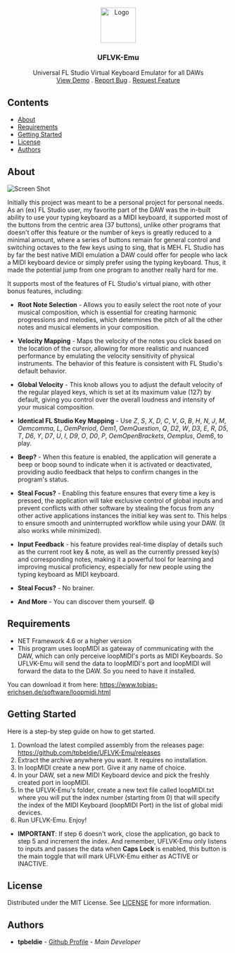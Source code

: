 <br/>
<p align="center">
  <a href="https://github.com/tpbeldie/UFLVK-Emu">
    <img src="https://i.imgur.com/tcvzKR8.png" alt="Logo" width="80" height="80">
  </a>
  <h3 align="center">UFLVK-Emu</h3>

  <p align="center">
    Universal FL Studio Virtual Keyboard Emulator for all DAWs
    <br/>
    <a href="https://github.com/tpbeldie/UFLVK-Emu">View Demo</a>
    .
    <a href="https://github.com/tpbeldie/UFLVK-Emu/issues">Report Bug</a>
    .
    <a href="https://github.com/tpbeldie/UFLVK-Emu/issues">Request Feature</a>
  </p>
</p>

## Contents

* [About](#about)
* [Requirements](#requirements)
* [Getting Started](#getting-started)
* [License](#license)
* [Authors](#authors)

## About

![Screen Shot](https://cdn.discordapp.com/attachments/121395249003233280/1091135962383392892/UFLVK_Emu_MYXk78YhSe.png)

Initially this project was meant to be a personal project for personal needs. As an (ex) FL Studio user, my favorite part of the DAW was the in-built ability to use your typing keyboard as a MIDI keyboard, it supported most of the buttons from the centric area (37 buttons), unlike other programs that doesn't offer this feature or the number of keys is greatly reduced to a minimal amount, where a series of buttons remain for general control and switching octaves to the few keys using to sing, that is MEH. FL Studio has by far the best native MIDI emulation a DAW could offer for people who lack a MIDI keyboard device or simply prefer using the typing keyboard. Thus, it made the potential jump from one program to another really hard for me. 

It supports most of the features of FL Studio's virtual piano, with other bonus features, including:

* **Root Note Selection** - Allows you to easily select the root note of your musical composition, which is essential for creating harmonic progressions and melodies, which determines the pitch of all the other notes and musical elements in your composition. 

* **Velocity Mapping** - Maps the velocity of the notes you click based on the location of the cursor, allowing for more realistic and nuanced performance by emulating the velocity sensitivity of physical instruments. The behavior of this feature is consistent with FL Studio's default behavior.

* **Global Velocity** - This knob allows you to adjust the default velocity of the regular played keys, which is set at its maximum value (127) by default, giving you control over the overall loudness and intensity of your musical composition.

* **Identical FL Studio Key Mapping** - Use *Z*, *S*, *X*, *D*, *C*, *V*, *G*, *B*, *H*, *N*, *J*, *M*, *Oemcomma*, *L*, *OemPeriod*, *Oem1*, *OemQuestion*, *Q*, *D2*, *W*, *D3*, *E*, *R*, *D5*, *T*, *D6*, *Y*, *D7*, *U*, *I*, *D9*, *O*, *D0*, *P*, *OemOpenBrackets*, *Oemplus*, *Oem6*, to play. 

* **Beep?** - When this feature is enabled, the application will generate a beep or boop sound to indicate when it is activated or deactivated, providing audio feedback that helps to confirm changes in the program's status.

* **Steal Focus?** - Enabling this feature ensures that every time a key is pressed, the application will take exclusive control of global inputs and prevent conflicts with other software by stealing the focus from any other active applications instances the initial key was sent to. This helps to ensure smooth and uninterrupted workflow while using your DAW. (It also works while minimized).

* **Input Feedback** - his feature provides real-time display of details such as the current root key & note, as well as the currently pressed key(s) and corresponding notes, making it a powerful tool for learning and improving musical proficiency, especially for new people using the typing keyboard as MIDI keyboard.

* **Steal Focus?** - No brainer. 

* **And More** - You can discover them yourself. :smile:

## Requirements

- NET Framework 4.6 or a higher version
- This program uses loopMIDI as gateway of communicating with the DAW, which can only perceive loopMIDI's ports as MIDI Keyboards. So UFLVK-Emu will send the data to loopMIDI's port and loopMIDI will forward the data to the DAW. So you need to have it installed.

You can download it from here: https://www.tobias-erichsen.de/software/loopmidi.html

## Getting Started

Here is a step-by step guide on how to get started.

1. Download the latest compiled assembly from the releases page: https://github.com/tpbeldie/UFLVK-Emu/releases
2. Extract the archive anywhere you want. It requires no installation.
3. In loopMIDI create a new port. Give it any name of choice. 
4. In your DAW, set a new MIDI Keyboard device and pick the freshly created port in loopMIDI.
5. In the UFLVK-Emu's folder, create a new text file called loopMIDI.txt where you will put the index number (starting from 0) that will specify the index of the MIDI Keyboard (loopMIDI Port) in the list of global midi devices.
6. Run UFLVK-Emu. Enjoy!

* **IMPORTANT**: If step 6 doesn't work, close the application, go back to step 5 and increment the index. And remember, UFLVK-Emu only listens to inputs and passes the data when **Caps Lock** is enabled, this button is the main toggle that will mark UFLVK-Emu either as ACTIVE or INACTIVE.

## License

Distributed under the MIT License. See [LICENSE](https://github.com/tpbeldie/UFLVK-Emu/blob/main/LICENSE.md) for more information.

## Authors

* **tpbeldie**  - [Github Profile](https://github.com/tpbeldie) - *Main Developer*


